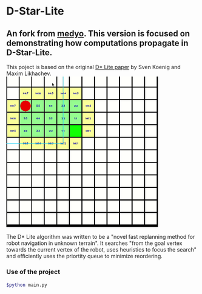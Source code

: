 # D-Star-Lite
## An fork from [medyo](https://github.com/mdeyo/d-star-lite). This version is focused on demonstrating how computations propagate in D-Star-Lite.

This poject is based on the original [D* Lite paper](http://idm-lab.org/bib/abstracts/papers/aaai02b.pdf) by Sven Koenig and Maxim Likhachev.
<img src="demo.gif" width="400px"/>

The D* Lite algorithm was written to be a "novel fast replanning method for robot navigation in unknown terrain". It searches "from the goal vertex towards the current vertex of the robot, uses heuristics to focus the search" and efficiently uses the priortity queue to minimize reordering.

### Use of the project

~~~bash
$python main.py
~~~

